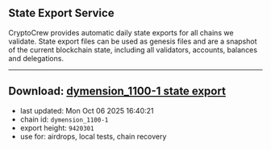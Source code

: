 ## State Export Service
CryptoCrew provides automatic daily state exports for all chains we validate. State export files can be used as genesis files and are a snapshot of the current blockchain state, including all validators, accounts, balances and delegations.

---
**Download: [dymension_1100-1 state export](https://dl-eu2.ccvalidators.com/SERVICE/dymension/dymension_1100-1_export_9420301.json)**
---

- last updated: Mon Oct 06 2025 16:40:21
- chain id: `dymension_1100-1`
- export height: `9420301`
- use for: airdrops, local tests, chain recovery
